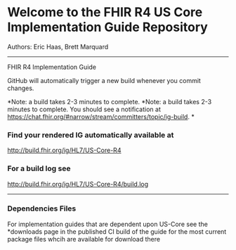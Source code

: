
#  Welcome to the FHIR R4 US Core Implementation Guide Repository

Authors:  Eric Haas, Brett Marquard

-----
FHIR R4 Implementation Guide


GitHub will automatically trigger a new build whenever you commit changes.

*Note: a build takes 2-3 minutes to complete. *Note: a build takes 2-3 minutes to complete. You should see a notification at https://chat.fhir.org/#narrow/stream/committers/topic/ig-build.
*

### Find your rendered IG automatically available at

http://build.fhir.org/ig/HL7/US-Core-R4

### For a build log see

http://build.fhir.org/ig/HL7/US-Core-R4/build.log

---

### Dependencies Files

For implementation guides that are dependent upon US-Core see the *downloads page in the published CI build of the guide for the most current package files whcih are available for download there
